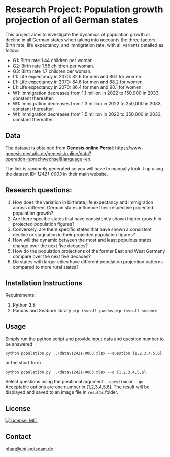 # Research Project: Population growth projection of all German states
This project aims to investigate the dynamics of population growth or decline in all German states when taking into accounts the three factors: Birth rate, life expectancy, and immigration rate, with all variants detailed as follow:
- G1: Birth rate 1.44 children per woman.
- G2: Birth rate 1.55 children per woman.
- G3: Birth rate 1.7 children per woman.
- L1: Life expectancy in 2070: 82.6 for men and 86.1 for women.
- L1: Life expectancy in 2070: 84.6 for men and 88.2 for women.
- L1: Life expectancy in 2070: 86.4 for men and 90.1 for women.
- W1: Immigration decreases from 1.1 million in 2022 to 150,000 in 2033, constant thereafter.
- W1: Immigration decreases from 1.3 million in 2022 to 250,000 in 2033, constant thereafter.
- W1: Immigration decreases from 1.5 million in 2022 to 350,000 in 2033, constant thereafter.


## Data
The dataset is obtained from **Genesis online Portal**: https://www-genesis.destatis.de/genesis/online/data?operation=sprachwechsel&language=en. 

The link is randomly generated so you will have to manually look it up using the dataset ID: _12421-0003_ in their main website.

## Research questions:
1. How does the variation in birthrate,life expectancy and immigration across different German states influence their respective projected population growth?
1. Are there specific states that have consistently shown higher growth in projected population figures?
1. Conversely, are there specific states that have shown a consistent decline or stagnation in their projected population figures?
1. How will the dynamic between the most and least populous states change over the next five decades?
1. How do the population projections of the former East and West Germany compare over the next five decades?
1. Do states with larger cities have different population projection patterns compared to more rural states?

## Installation Instructions
Requirements:
1. Python 3.8
1. Pandas and Seaborn library
    `pip install pandas`
    `pip install seaborn`

## Usage
Simply run the python script and provide input data and question number to be answered

`python population.py ..\data\12421-0003.xlsx --question {1,2,3,4,5,6}`

or the short form 

`python population.py ..\data\12421-0003.xlsx --q {1,2,3,4,5,6}`

Select questions using the positional argument `--question` or `--qn`. Acceptable options are one number in [1,2,3,4,5,6].
The result will be displayed and saved to an image file in `results` folder.

## License
[![License: MIT](https://img.shields.io/badge/License-MIT-yellow.svg)](https://opensource.org/licenses/MIT)

## Contact
phan@uni-potsdam.de
